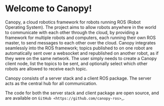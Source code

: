 Welcome to Canopy!
=======================================

Canopy, a cloud robotics framework for robots running ROS (Robot Operating System). The project aims to allow robots anywhere in the world to communicate with each other through the cloud, by providing a framework for multiple robots and computers, each running their own ROS master, to send messages to each other over the cloud. Canopy integrates seamlessly into the ROS framework; topics published to on one robot are automatically sent over a websocket and republished on another robot, as if they were on the same network. The user simply needs to create a Canopy client node, list the topics to be sent, and optionally select which other robots are allowed to receive each topic.

Canopy consists of a server stack and a client ROS package. The server acts as the central hub for all communication.

The code for both the server stack and client package are open source, and are available on `GitHub <https://github.com/canopy-ros>`_.
